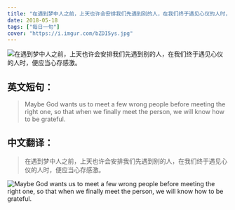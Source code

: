 ```yaml
---
title: "在遇到梦中人之前，上天也许会安排我们先遇到别的人，在我们终于遇见心仪的人时，便应当心存感激。 "
date: 2018-05-18
tags: ["每日一句"]
cover: "https://i.imgur.com/bZDI5ys.jpg"
---
```


![在遇到梦中人之前，上天也许会安排我们先遇到别的人，在我们终于遇见心仪的人时，便应当心存感激。 ](https://i.imgur.com/hIkJCmt.jpg)

## 英文短句：
> Maybe God wants us to meet a few wrong people before meeting the right one, so that when we finally meet the person, we will know how to be grateful. 

<!--more-->

## 中文翻译：
> 在遇到梦中人之前，上天也许会安排我们先遇到别的人，在我们终于遇见心仪的人时，便应当心存感激。 

![Maybe God wants us to meet a few wrong people before meeting the right one, so that when we finally meet the person, we will know how to be grateful. ](https://i.imgur.com/wPv4brZ.jpg)

